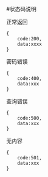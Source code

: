 #状态码说明

正常返回

    {
        code:200,
        data:xxxx
    }
        
密码错误

    {
        code:400,
        data:xxx
    }

查询错误

    {
        code:500,
        data:xxx
    }
    
无内容

    {
        code:501,
        data:xxx
    }
